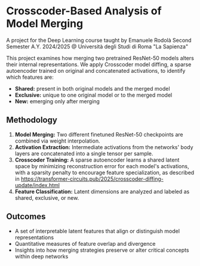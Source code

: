 # Crosscoder-Based Analysis of Model Merging
A project for the Deep Learning course taught by Emanuele Rodolà Second Semester A.Y. 2024/2025 @ Università degli Studi di Roma "La Sapienza"

This project examines how merging two pretrained ResNet-50 models alters their internal representations. We apply Crosscoder model diffing, a sparse autoencoder trained on original and concatenated activations, to identify which features are:

- **Shared:** present in both original models and the merged model  
- **Exclusive:** unique to one original model or to the merged model  
- **New:** emerging only after merging

## Methodology

1. **Model Merging:** Two different finetuned ResNet-50 checkpoints are combined via weight interpolation.  
2. **Activation Extraction:** Intermediate activations from the networks' body layers are concatenated into a single tensor per sample.  
3. **Crosscoder Training:** A sparse autoencoder learns a shared latent space by minimizing reconstruction error for each model's activations, with a sparsity penalty to encourage feature specialization, as described in https://transformer-circuits.pub/2025/crosscoder-diffing-update/index.html
4. **Feature Classification:** Latent dimensions are analyzed and labeled as shared, exclusive, or new.

## Outcomes

- A set of interpretable latent features that align or distinguish model representations  
- Quantitative measures of feature overlap and divergence  
- Insights into how merging strategies preserve or alter critical concepts within deep networks  

